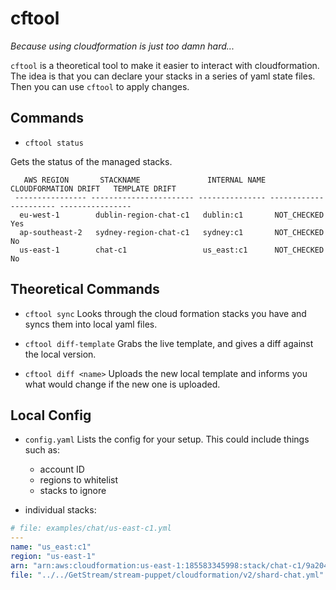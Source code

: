 # cftool

*Because using cloudformation is just too damn hard...*

`cftool` is a theoretical tool to make it easier to interact with
cloudformation. The idea is that you can declare your stacks in a series of
yaml state files. Then you can use `cftool` to apply changes.

## Commands

* `cftool status`

Gets the status of the managed stacks.

```
   AWS REGION       STACKNAME               INTERNAL NAME   CLOUDFORMATION DRIFT   TEMPLATE DRIFT
 ---------------- ----------------------- --------------- ---------------------- ----------------
  eu-west-1        dublin-region-chat-c1   dublin:c1       NOT_CHECKED            Yes
  ap-southeast-2   sydney-region-chat-c1   sydney:c1       NOT_CHECKED            No
  us-east-1        chat-c1                 us_east:c1      NOT_CHECKED            No
```

## Theoretical Commands

* `cftool sync`
	Looks through the cloud formation stacks you have and syncs them into
	local yaml files.

* `cftool diff-template`
	Grabs the live template, and gives a diff against the local version.

* `cftool diff <name>`
	Uploads the new local template and informs you what would change if the
	new one is uploaded.

## Local Config

* `config.yaml`
	Lists the config for your setup. This could include things such as:
	- account ID
	- regions to whitelist
	- stacks to ignore

* individual stacks:

```yaml
# file: examples/chat/us-east-c1.yml
---
name: "us_east:c1"
region: "us-east-1"
arn: "arn:aws:cloudformation:us-east-1:185583345998:stack/chat-c1/9a2046e0-35da-11e9-900e-0e0ed2de56d2"
file: "../../GetStream/stream-puppet/cloudformation/v2/shard-chat.yml"

```
